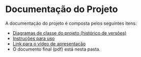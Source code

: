 # Documentação do Projeto

A documentação do projeto é composta pelos seguintes itens: 
 - [Diagramas de classe do projeto (histórico de versões)](/docs/diagramas/)
 - [Instruções para uso](/docs/instrucoes.md)
 - [Link para o vídeo de apresentação](https://drive.google.com/file/d/1AR_ijbGNBr1yAarMXpih8_zxzDS2RbVT/view)
 - O documento final (pdf) está nesta pasta.

